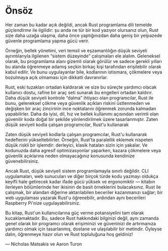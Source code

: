 # Önsöz

Her zaman bu kadar açık değildi, ancak Rust programlama dili temelde
_güçlendirme_ ile ilgilidir: şu anda ne tür bir kod yazıyor olursanız olun, Rust
size daha uzağa ulaşma, daha önce yaptığınızdan daha geniş bir yelpazede
güvenle programlama yapma gücü verir.

Örneğin, bellek yönetimi, veri temsil ve eşzamanlılığın düşük seviyeli ayrıntılarıyla
ilgilenen “sistem düzeyinde” çalışmaları ele alalım. Geleneksel olarak, bu
programlama alanı gizemli olarak görülür ve sadece gerekli yılları bu alanda
öğrenmeye adamış seçkin birkaç kişi tarafından erişilebilir olarak kabul edilir. Ve
bunu uygulayanlar bile, kodlarının istismara, çökmelere veya bozulmaya açık
olmaması için dikkatli davranırlar.

Rust, eski tuzakları ortadan kaldırarak ve size bu süreçte yardımcı olacak
kullanıcı dostu, rafine bir araç seti sunarak bu engelleri ortadan kaldırır. Daha düşük seviyeli kontrole “dalma” ihtiyacı olan
programcılar, Rust ile bunu, geleneksel çökme veya güvenlik açıkları riskini
üstlenmeden ve değişken bir araç zincirinin ince noktalarını öğrenmek zorunda kalmadan
yapabilirler. Daha da iyisi, dil, hız ve bellek kullanımı açısından verimli olan
güvenilir koda doğal bir şekilde yönlendirilmek üzere tasarlanmıştır.
Zaten düşük seviyeli kodla çalışan programcılar, Rust'u kullanarak

Zaten düşük seviyeli kodlarla çalışan programcılar, Rust'u kullanarak
hedeflerini yükseltebilirler. Örneğin, Rust'ta paralellik eklemek nispeten
düşük riskli bir işlemdir: derleyici, klasik hataları sizin için yakalar. Ve
kodunuzda daha agresif optimizasyonlar yaparken, kazara çökmelere veya güvenlik açıklarına
neden olmayacağınız konusunda kendinize güvenebilirsiniz.

Ancak Rust, düşük seviyeli sistem programlamayla sınırlı değildir. CLI uygulamaları, web sunucuları ve diğer birçok türde kodu
yazmayı oldukça keyifli hale getirecek kadar ifade gücü yüksek ve
ergonomiktir — kitabın ilerleyen bölümlerinde her ikisinin de basit örneklerini
bulacaksınız. Rust ile çalışmak, bir alandan diğerine aktarılabilen beceriler
kazanmanızı sağlar; bir web uygulaması yazarak Rust'u öğrenebilir, ardından
aynı becerileri Raspberry Pi'nize uygulayabilirsiniz.

Bu kitap, Rust'un kullanıcılarına güç verme potansiyelini tam olarak kucaklamaktadır. Bu,
sadece Rust hakkındaki bilginizi değil, aynı zamanda genel olarak bir programcı olarak
erişiminizi ve güveninizi de artırmanıza yardımcı olmak için tasarlanmış, dostane ve
ulaşılabilir bir metindir. Öyleyse dalın, öğrenmeye hazır olun ve Rust topluluğuna hoş geldiniz!

— Nicholas Matsakis ve Aaron Turon
